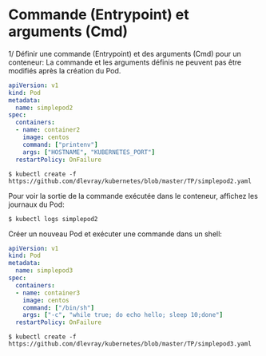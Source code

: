 # Commande (Entrypoint) et arguments (Cmd)

1/ Définir une commande (Entrypoint) et des arguments (Cmd) pour un conteneur:
La commande et les arguments définis ne peuvent pas être modifiés après la création du Pod.

```yaml
apiVersion: v1
kind: Pod
metadata:
  name: simplepod2
spec:
  containers:
  - name: container2
    image: centos
    command: ["printenv"]
    args: ["HOSTNAME", "KUBERNETES_PORT"]
  restartPolicy: OnFailure
```
```
$ kubectl create -f https://github.com/dlevray/kubernetes/blob/master/TP/simplepod2.yaml
```

Pour voir la sortie de la commande exécutée dans le conteneur, affichez les journaux du Pod:
```
$ kubectl logs simplepod2
```

Créer un nouveau Pod et exécuter une commande dans un shell:
```yaml
apiVersion: v1
kind: Pod
metadata:
  name: simplepod3
spec:
  containers:
  - name: container3
    image: centos
    command: ["/bin/sh"]
    args: ["-c", "while true; do echo hello; sleep 10;done"]
  restartPolicy: OnFailure
```

```
$ kubectl create -f https://github.com/dlevray/kubernetes/blob/master/TP/simplepod3.yaml
```
